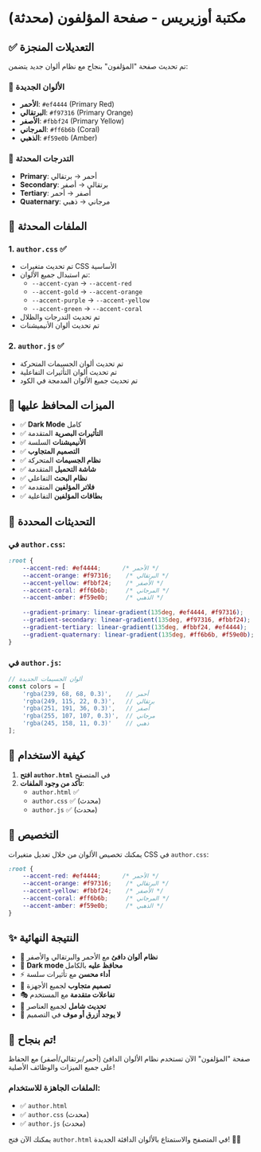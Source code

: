 # مكتبة أوزيريس - صفحة المؤلفون (محدثة)

## ✅ التعديلات المنجزة

تم تحديث صفحة "المؤلفون" بنجاح مع نظام ألوان جديد يتضمن:

### 🎨 الألوان الجديدة
- **الأحمر**: `#ef4444` (Primary Red)
- **البرتقالي**: `#f97316` (Primary Orange)  
- **الأصفر**: `#fbbf24` (Primary Yellow)
- **المرجاني**: `#ff6b6b` (Coral)
- **الذهبي**: `#f59e0b` (Amber)

### 🔄 التدرجات المحدثة
- **Primary**: أحمر → برتقالي
- **Secondary**: برتقالي → أصفر  
- **Tertiary**: أصفر → أحمر
- **Quaternary**: مرجاني → ذهبي

## 📁 الملفات المحدثة

### 1. `author.css` ✅
- تم تحديث متغيرات CSS الأساسية
- تم استبدال جميع الألوان:
  - `--accent-cyan` → `--accent-red`
  - `--accent-gold` → `--accent-orange`
  - `--accent-purple` → `--accent-yellow`
  - `--accent-green` → `--accent-coral`
- تم تحديث التدرجات والظلال
- تم تحديث ألوان الأنيميشنات

### 2. `author.js` ✅
- تم تحديث ألوان الجسيمات المتحركة
- تم تحديث ألوان التأثيرات التفاعلية
- تم تحديث جميع الألوان المدمجة في الكود

## 🚀 الميزات المحافظ عليها

- ✅ **Dark Mode** كامل
- ✅ **التأثيرات البصرية** المتقدمة
- ✅ **الأنيميشنات** السلسة
- ✅ **التصميم المتجاوب**
- ✅ **نظام الجسيمات** المتحركة
- ✅ **شاشة التحميل** المتقدمة
- ✅ **نظام البحث** التفاعلي
- ✅ **فلاتر المؤلفين** المتقدمة
- ✅ **بطاقات المؤلفين** التفاعلية

## 🎯 التحديثات المحددة

### في `author.css`:
```css
:root {
    --accent-red: #ef4444;      /* الأحمر */
    --accent-orange: #f97316;    /* البرتقالي */
    --accent-yellow: #fbbf24;    /* الأصفر */
    --accent-coral: #ff6b6b;     /* المرجاني */
    --accent-amber: #f59e0b;     /* الذهبي */
    
    --gradient-primary: linear-gradient(135deg, #ef4444, #f97316);
    --gradient-secondary: linear-gradient(135deg, #f97316, #fbbf24);
    --gradient-tertiary: linear-gradient(135deg, #fbbf24, #ef4444);
    --gradient-quaternary: linear-gradient(135deg, #ff6b6b, #f59e0b);
}
```

### في `author.js`:
```javascript
// ألوان الجسيمات الجديدة
const colors = [
    'rgba(239, 68, 68, 0.3)',    // أحمر
    'rgba(249, 115, 22, 0.3)',   // برتقالي
    'rgba(251, 191, 36, 0.3)',   // أصفر
    'rgba(255, 107, 107, 0.3)',  // مرجاني
    'rgba(245, 158, 11, 0.3)'    // ذهبي
];
```

## 📱 كيفية الاستخدام

1. **افتح `author.html`** في المتصفح
2. **تأكد من وجود الملفات**:
   - `author.html` ✅
   - `author.css` ✅ (محدث)
   - `author.js` ✅ (محدث)

## 🔧 التخصيص

يمكنك تخصيص الألوان من خلال تعديل متغيرات CSS في `author.css`:

```css
:root {
    --accent-red: #ef4444;      /* الأحمر */
    --accent-orange: #f97316;    /* البرتقالي */
    --accent-yellow: #fbbf24;    /* الأصفر */
    --accent-coral: #ff6b6b;     /* المرجاني */
    --accent-amber: #f59e0b;     /* الذهبي */
}
```

## ✨ النتيجة النهائية

- 🎨 **نظام ألوان دافئ** مع الأحمر والبرتقالي والأصفر
- 🌙 **Dark mode محافظ عليه** بالكامل
- ⚡ **أداء محسن** مع تأثيرات سلسة
- 📱 **تصميم متجاوب** لجميع الأجهزة
- 🎭 **تفاعلات متقدمة** مع المستخدم
- 🔄 **تحديث شامل** لجميع العناصر
- 🚫 **لا يوجد أزرق أو موف** في التصميم

## 🎉 تم بنجاح!

صفحة "المؤلفون" الآن تستخدم نظام الألوان الدافئ (أحمر/برتقالي/أصفر) مع الحفاظ على جميع الميزات والوظائف الأصلية!

### الملفات الجاهزة للاستخدام:
- ✅ `author.html`
- ✅ `author.css` (محدث)
- ✅ `author.js` (محدث)

يمكنك الآن فتح `author.html` في المتصفح والاستمتاع بالألوان الدافئة الجديدة! 🚀🔥
